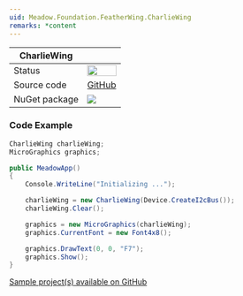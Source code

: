 ```yaml
---
uid: Meadow.Foundation.FeatherWing.CharlieWing
remarks: *content
---
```


| CharlieWing | |
|--------|--------|
| Status | <img src="https://img.shields.io/badge/Working-brightgreen" style="width: auto; height: -webkit-fill-available;" /> |
| Source code | [GitHub](https://github.com/WildernessLabs/Meadow.Foundation/tree/master/Source/Meadow.Foundation.Peripherals/FeatherWings.CharlieWing) |
| NuGet package | <a href="https://www.nuget.org/packages/Meadow.Foundation.FeatherWing.CharlieWing/" target="_blank"><img src="https://img.shields.io/nuget/v/Meadow.Foundation.FeatherWing.CharlieWing.svg?label=Meadow.Foundation.FeatherWing.CharlieWing" /></a> |

### Code Example

```csharp
CharlieWing charlieWing;
MicroGraphics graphics;

public MeadowApp()
{
    Console.WriteLine("Initializing ...");

    charlieWing = new CharlieWing(Device.CreateI2cBus());
    charlieWing.Clear();

    graphics = new MicroGraphics(charlieWing);
    graphics.CurrentFont = new Font4x8();

    graphics.DrawText(0, 0, "F7");
    graphics.Show();
}

```

[Sample project(s) available on GitHub](https://github.com/WildernessLabs/Meadow.Foundation/tree/master/Source/Meadow.Foundation.Peripherals/FeatherWings.CharlieWing/Samples/FeatherWings.CharlieWing_Sample)

